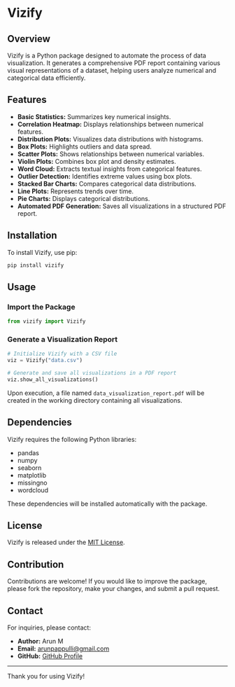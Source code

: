 # Vizify

## Overview
Vizify is a Python package designed to automate the process of data visualization. It generates a comprehensive PDF report containing various visual representations of a dataset, helping users analyze numerical and categorical data efficiently.

## Features
- **Basic Statistics:** Summarizes key numerical insights.
- **Correlation Heatmap:** Displays relationships between numerical features.
- **Distribution Plots:** Visualizes data distributions with histograms.
- **Box Plots:** Highlights outliers and data spread.
- **Scatter Plots:** Shows relationships between numerical variables.
- **Violin Plots:** Combines box plot and density estimates.
- **Word Cloud:** Extracts textual insights from categorical features.
- **Outlier Detection:** Identifies extreme values using box plots.
- **Stacked Bar Charts:** Compares categorical data distributions.
- **Line Plots:** Represents trends over time.
- **Pie Charts:** Displays categorical distributions.
- **Automated PDF Generation:** Saves all visualizations in a structured PDF report.

## Installation
To install Vizify, use pip:
```bash
pip install vizify
```

## Usage
### Import the Package
```python
from vizify import Vizify
```

### Generate a Visualization Report
```python
# Initialize Vizify with a CSV file
viz = Vizify("data.csv")

# Generate and save all visualizations in a PDF report
viz.show_all_visualizations()
```

Upon execution, a file named `data_visualization_report.pdf` will be created in the working directory containing all visualizations.

## Dependencies
Vizify requires the following Python libraries:
- pandas
- numpy
- seaborn
- matplotlib
- missingno
- wordcloud

These dependencies will be installed automatically with the package.

## License
Vizify is released under the [MIT License](LICENSE.txt).

## Contribution
Contributions are welcome! If you would like to improve the package, please fork the repository, make your changes, and submit a pull request.

## Contact
For inquiries, please contact:
- **Author:** Arun M
- **Email:** arunpappulli@gmail.com
- **GitHub:** [GitHub Profile](https://github.com/arun6832)

---

Thank you for using Vizify! 